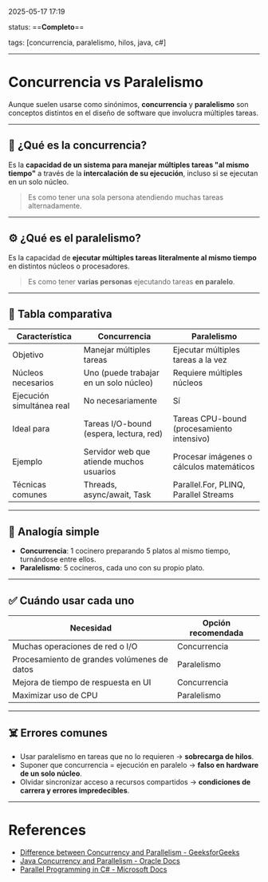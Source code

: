 2025-05-17 17:19

status: ==**Completo**==

tags: [concurrencia, paralelismo, hilos, java, c#]

---
# Concurrencia vs Paralelismo

Aunque suelen usarse como sinónimos, **concurrencia** y **paralelismo** son conceptos distintos en el diseño de software que involucra múltiples tareas.

---
## 🧠 ¿Qué es la concurrencia?

Es la **capacidad de un sistema para manejar múltiples tareas "al mismo tiempo"** a través de la **intercalación de su ejecución**, incluso si se ejecutan en un solo núcleo.

> Es como tener una sola persona atendiendo muchas tareas alternadamente.

---
## ⚙️ ¿Qué es el paralelismo?

Es la capacidad de **ejecutar múltiples tareas literalmente al mismo tiempo** en distintos núcleos o procesadores.

> Es como tener **varias personas** ejecutando tareas **en paralelo**.

---
## 🧩 Tabla comparativa

| Característica             | Concurrencia                                 | Paralelismo                                |
|----------------------------|-----------------------------------------------|--------------------------------------------|
| Objetivo                   | Manejar múltiples tareas                     | Ejecutar múltiples tareas a la vez         |
| Núcleos necesarios         | Uno (puede trabajar en un solo núcleo)       | Requiere múltiples núcleos                 |
| Ejecución simultánea real | No necesariamente                            | Sí                                         |
| Ideal para                | Tareas I/O-bound (espera, lectura, red)      | Tareas CPU-bound (procesamiento intensivo) |
| Ejemplo                    | Servidor web que atiende muchos usuarios     | Procesar imágenes o cálculos matemáticos   |
| Técnicas comunes           | Threads, async/await, Task                   | Parallel.For, PLINQ, Parallel Streams      |

---
## 📌 Analogía simple

- **Concurrencia**: 1 cocinero preparando 5 platos al mismo tiempo, turnándose entre ellos.
- **Paralelismo**: 5 cocineros, cada uno con su propio plato.

---
## ✅ Cuándo usar cada uno

|Necesidad|Opción recomendada|
|---|---|
|Muchas operaciones de red o I/O|Concurrencia|
|Procesamiento de grandes volúmenes de datos|Paralelismo|
|Mejora de tiempo de respuesta en UI|Concurrencia|
|Maximizar uso de CPU|Paralelismo|

---
## ☠️ Errores comunes

- Usar paralelismo en tareas que no lo requieren → **sobrecarga de hilos**.
- Suponer que concurrencia = ejecución en paralelo → **falso en hardware de un solo núcleo**.
- Olvidar sincronizar acceso a recursos compartidos → **condiciones de carrera y errores impredecibles**.

---
# References
- [Difference between Concurrency and Parallelism - GeeksforGeeks](https://www.geeksforgeeks.org/difference-between-concurrency-and-parallelism/)
- [Java Concurrency and Parallelism - Oracle Docs](https://docs.oracle.com/javase/tutorial/essential/concurrency/)
- [Parallel Programming in C# - Microsoft Docs](https://learn.microsoft.com/en-us/dotnet/standard/parallel-programming/)